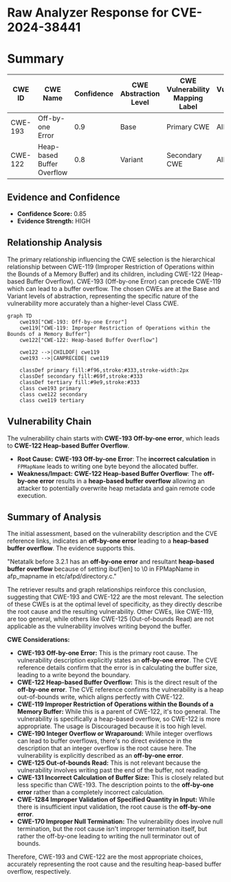 # Raw Analyzer Response for CVE-2024-38441

# Summary

| CWE ID  | CWE Name                                                               | Confidence | CWE Abstraction Level | CWE Vulnerability Mapping Label | CWE-Vulnerability Mapping Notes |
| ------- | ---------------------------------------------------------------------- | ---------- | ----------------------- | ------------------------------- | ------------------------------- |
| CWE-193 | Off-by-one Error                                                       | 0.9        | Base                    | Primary CWE                     | Allowed                        |
| CWE-122 | Heap-based Buffer Overflow                                             | 0.8        | Variant                 | Secondary CWE                   | Allowed                        |

## Evidence and Confidence

*   **Confidence Score:** 0.85
*   **Evidence Strength:** HIGH

## Relationship Analysis

The primary relationship influencing the CWE selection is the hierarchical relationship between CWE-119 (Improper Restriction of Operations within the Bounds of a Memory Buffer) and its children, including CWE-122 (Heap-based Buffer Overflow). CWE-193 (Off-by-one Error) can precede CWE-119 which can lead to a buffer overflow. The chosen CWEs are at the Base and Variant levels of abstraction, representing the specific nature of the vulnerability more accurately than a higher-level Class CWE.

```mermaid
graph TD
    cwe193["CWE-193: Off-by-one Error"]
    cwe119["CWE-119: Improper Restriction of Operations within the Bounds of a Memory Buffer"]
    cwe122["CWE-122: Heap-based Buffer Overflow"]
    
    cwe122 -->|CHILDOF| cwe119
    cwe193 -->|CANPRECEDE| cwe119
    
    classDef primary fill:#f96,stroke:#333,stroke-width:2px
    classDef secondary fill:#69f,stroke:#333
    classDef tertiary fill:#9e9,stroke:#333
    class cwe193 primary
    class cwe122 secondary
    class cwe119 tertiary
```

## Vulnerability Chain

The vulnerability chain starts with **CWE-193 Off-by-one error**, which leads to **CWE-122 Heap-based Buffer Overflow**.

*   **Root Cause:** **CWE-193 Off-by-one Error**: The **incorrect calculation** in `FPMapName` leads to writing one byte beyond the allocated buffer.
*   **Weakness/Impact:** **CWE-122 Heap-based Buffer Overflow**: The **off-by-one error** results in a **heap-based buffer overflow** allowing an attacker to potentially overwrite heap metadata and gain remote code execution.

## Summary of Analysis

The initial assessment, based on the vulnerability description and the CVE reference links, indicates an **off-by-one error** leading to a **heap-based buffer overflow**. The evidence supports this.

"Netatalk before 3.2.1 has an **off-by-one error** and resultant **heap-based buffer overflow** because of setting ibuf[len] to \0 in FPMapName in afp_mapname in etc/afpd/directory.c."

The retriever results and graph relationships reinforce this conclusion, suggesting that CWE-193 and CWE-122 are the most relevant. The selection of these CWEs is at the optimal level of specificity, as they directly describe the root cause and the resulting vulnerability. Other CWEs, like CWE-119, are too general, while others like CWE-125 (Out-of-bounds Read) are not applicable as the vulnerability involves writing beyond the buffer.

**CWE Considerations:**

*   **CWE-193 Off-by-one Error:** This is the primary root cause. The vulnerability description explicitly states an **off-by-one error**. The CVE reference details confirm that the error is in calculating the buffer size, leading to a write beyond the boundary.
*   **CWE-122 Heap-based Buffer Overflow:** This is the direct result of the **off-by-one error**. The CVE reference confirms the vulnerability is a heap out-of-bounds write, which aligns perfectly with CWE-122.
*   **CWE-119 Improper Restriction of Operations within the Bounds of a Memory Buffer:** While this is a parent of CWE-122, it's too general. The vulnerability is specifically a heap-based overflow, so CWE-122 is more appropriate. The usage is Discouraged because it is too high level.
*   **CWE-190 Integer Overflow or Wraparound:** While integer overflows can lead to buffer overflows, there's no direct evidence in the description that an integer overflow is the root cause here. The vulnerability is explicitly described as an **off-by-one error**.
*   **CWE-125 Out-of-bounds Read:** This is not relevant because the vulnerability involves writing past the end of the buffer, not reading.
*   **CWE-131 Incorrect Calculation of Buffer Size:** This is closely related but less specific than CWE-193. The description points to the **off-by-one error** rather than a completely incorrect calculation.
*    **CWE-1284 Improper Validation of Specified Quantity in Input:** While there is insufficient input validation, the root cause is the **off-by-one error**.
*   **CWE-170 Improper Null Termination:** The vulnerability does involve null termination, but the root cause isn't improper termination itself, but rather the off-by-one leading to writing the null terminator out of bounds.

Therefore, CWE-193 and CWE-122 are the most appropriate choices, accurately representing the root cause and the resulting heap-based buffer overflow, respectively.